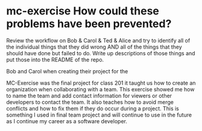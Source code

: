 # mc-exercise How could these problems have been prevented?

Review the workflow on Bob & Carol & Ted & Alice and try to identify all of the individual things that they did wrong AND all of the things that they should have done but failed to do. Write up descriptions of those things and put those into the README of the repo.

Bob and Carol when creating their project for the 




MC-Exercise was the final project for class 201 it taught us how to create an organization when collaborating with a team. This exercise showed me how to name the team and add contact information for viewers or other developers to contact the team. It also teaches how to avoid merge conflicts and how to fix them if they do occur during a project. This is something I used in final team project and will continue to use in the future as I continue my career as a software developer. 